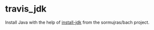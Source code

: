 # travis_jdk

Install Java with the help of
[install-jdk](https://github.com/sormuras/bach/blob/master/install-jdk.sh) from
the sormujras/bach project.
